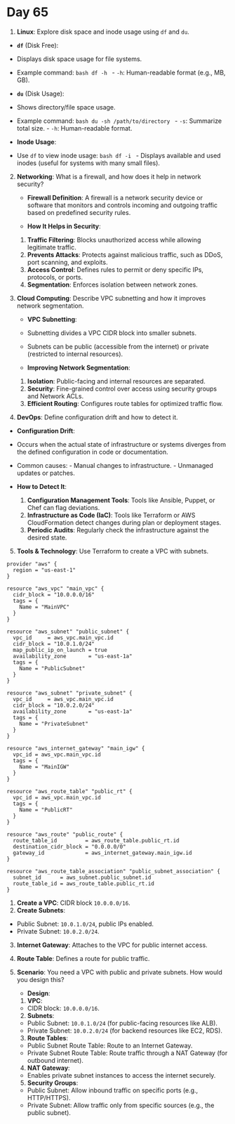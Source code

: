 # Day 65

1. **Linux**: Explore disk space and inode usage using `df` and `du`.
  - **`df`** (Disk Free):
   - Displays disk space usage for file systems.
   - Example command:
    ```bash
    df -h
    ```
    - `-h`: Human-readable format (e.g., MB, GB).

  - **`du`** (Disk Usage):
   - Shows directory/file space usage.
   - Example command:
    ```bash
    du -sh /path/to/directory
    ```
    - `-s`: Summarize total size.
    - `-h`: Human-readable format.

  - **Inode Usage**:
   - Use `df` to view inode usage:
    ```bash
    df -i
    ```
    - Displays available and used inodes (useful for systems with many small files).


2. **Networking**: What is a firewall, and how does it help in network security?
   - **Firewall Definition**:
  A firewall is a network security device or software that monitors and controls incoming and outgoing traffic based on predefined security rules.

   - **How It Helps in Security**:
    1. **Traffic Filtering**: Blocks unauthorized access while allowing legitimate traffic.
    2. **Prevents Attacks**: Protects against malicious traffic, such as DDoS, port scanning, and exploits.
    3. **Access Control**: Defines rules to permit or deny specific IPs, protocols, or ports.
    4. **Segmentation**: Enforces isolation between network zones.


3. **Cloud Computing**: Describe VPC subnetting and how it improves network segmentation.
   - **VPC Subnetting**:
    - Subnetting divides a VPC CIDR block into smaller subnets.
    - Subnets can be public (accessible from the internet) or private (restricted to internal resources).
  
   - **Improving Network Segmentation**:
    1. **Isolation**: Public-facing and internal resources are separated.
    2. **Security**: Fine-grained control over access using security groups and Network ACLs.
    3. **Efficient Routing**: Configures route tables for optimized traffic flow.


4. **DevOps**: Define configuration drift and how to detect it.
  - **Configuration Drift**:
   - Occurs when the actual state of infrastructure or systems diverges from the defined configuration in code or documentation.
   - Common causes:
    - Manual changes to infrastructure.
    - Unmanaged updates or patches.

  - **How to Detect It**:
    1. **Configuration Management Tools**: Tools like Ansible, Puppet, or Chef can flag deviations.
    2. **Infrastructure as Code (IaC)**: Tools like Terraform or AWS CloudFormation detect changes during plan or deployment stages.
    3. **Periodic Audits**: Regularly check the infrastructure against the desired state.


5. **Tools & Technology**: Use Terraform to create a VPC with subnets.

```hcl
provider "aws" {
  region = "us-east-1"
}

resource "aws_vpc" "main_vpc" {
  cidr_block = "10.0.0.0/16"
  tags = {
    Name = "MainVPC"
  }
}

resource "aws_subnet" "public_subnet" {
  vpc_id     = aws_vpc.main_vpc.id
  cidr_block = "10.0.1.0/24"
  map_public_ip_on_launch = true
  availability_zone       = "us-east-1a"
  tags = {
    Name = "PublicSubnet"
  }
}

resource "aws_subnet" "private_subnet" {
  vpc_id     = aws_vpc.main_vpc.id
  cidr_block = "10.0.2.0/24"
  availability_zone       = "us-east-1a"
  tags = {
    Name = "PrivateSubnet"
  }
}

resource "aws_internet_gateway" "main_igw" {
  vpc_id = aws_vpc.main_vpc.id
  tags = {
    Name = "MainIGW"
  }
}

resource "aws_route_table" "public_rt" {
  vpc_id = aws_vpc.main_vpc.id
  tags = {
    Name = "PublicRT"
  }
}

resource "aws_route" "public_route" {
  route_table_id         = aws_route_table.public_rt.id
  destination_cidr_block = "0.0.0.0/0"
  gateway_id             = aws_internet_gateway.main_igw.id
}

resource "aws_route_table_association" "public_subnet_association" {
  subnet_id      = aws_subnet.public_subnet.id
  route_table_id = aws_route_table.public_rt.id
}
```

   1. **Create a VPC**: CIDR block `10.0.0.0/16`.
   2. **Create Subnets**: 
   - Public Subnet: `10.0.1.0/24`, public IPs enabled.
   - Private Subnet: `10.0.2.0/24`.
   3. **Internet Gateway**: Attaches to the VPC for public internet access.
   4. **Route Table**: Defines a route for public traffic.


6. **Scenario**: You need a VPC with public and private subnets. How would you design this?
   * **Design**:
    1. **VPC**:
    - CIDR block: `10.0.0.0/16`.
    2. **Subnets**:
    - Public Subnet: `10.0.1.0/24` (for public-facing resources like ALB).
    - Private Subnet: `10.0.2.0/24` (for backend resources like EC2, RDS).
    3. **Route Tables**:
    - Public Subnet Route Table: Route to an Internet Gateway.
    - Private Subnet Route Table: Route traffic through a NAT Gateway (for outbound internet).
    4. **NAT Gateway**:
    - Enables private subnet instances to access the internet securely.
    5. **Security Groups**:
    - Public Subnet: Allow inbound traffic on specific ports (e.g., HTTP/HTTPS).
    - Private Subnet: Allow traffic only from specific sources (e.g., the public subnet).


